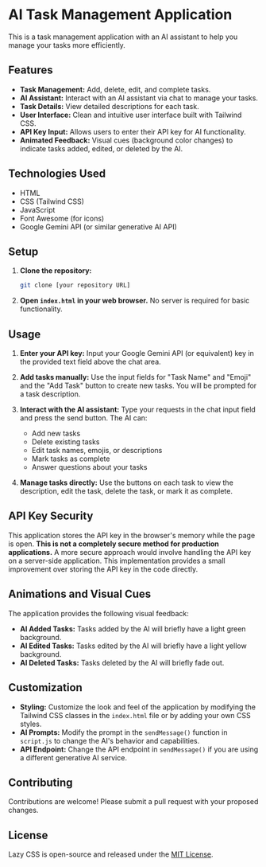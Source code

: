 # AI Task Management Application

This is a task management application with an AI assistant to help you manage your tasks more efficiently.

## Features

*   **Task Management:** Add, delete, edit, and complete tasks.
*   **AI Assistant:**  Interact with an AI assistant via chat to manage your tasks.
*   **Task Details:** View detailed descriptions for each task.
*   **User Interface:** Clean and intuitive user interface built with Tailwind CSS.
*   **API Key Input:** Allows users to enter their API key for AI functionality.
*   **Animated Feedback:** Visual cues (background color changes) to indicate tasks added, edited, or deleted by the AI.

## Technologies Used

*   HTML
*   CSS (Tailwind CSS)
*   JavaScript
*   Font Awesome (for icons)
*   Google Gemini API (or similar generative AI API)

## Setup

1.  **Clone the repository:**

    ```bash
    git clone [your repository URL]
    ```

2.  **Open `index.html` in your web browser.**  No server is required for basic functionality.

## Usage

1.  **Enter your API key:**  Input your Google Gemini API (or equivalent) key in the provided text field above the chat area.

2.  **Add tasks manually:** Use the input fields for "Task Name" and "Emoji" and the "Add Task" button to create new tasks.  You will be prompted for a task description.

3.  **Interact with the AI assistant:** Type your requests in the chat input field and press the send button. The AI can:

    *   Add new tasks
    *   Delete existing tasks
    *   Edit task names, emojis, or descriptions
    *   Mark tasks as complete
    *   Answer questions about your tasks

4.  **Manage tasks directly:** Use the buttons on each task to view the description, edit the task, delete the task, or mark it as complete.

## API Key Security

This application stores the API key in the browser's memory while the page is open.  **This is not a completely secure method for production applications.**  A more secure approach would involve handling the API key on a server-side application. This implementation provides a small improvement over storing the API key in the code directly.

##  Animations and Visual Cues

The application provides the following visual feedback:

*   **AI Added Tasks:**  Tasks added by the AI will briefly have a light green background.
*   **AI Edited Tasks:** Tasks edited by the AI will briefly have a light yellow background.
*   **AI Deleted Tasks:**  Tasks deleted by the AI will briefly fade out.

## Customization

*   **Styling:**  Customize the look and feel of the application by modifying the Tailwind CSS classes in the `index.html` file or by adding your own CSS styles.
*   **AI Prompts:**  Modify the prompt in the `sendMessage()` function in `script.js` to change the AI's behavior and capabilities.
*   **API Endpoint:** Change the API endpoint in `sendMessage()` if you are using a different generative AI service.

## Contributing

Contributions are welcome!  Please submit a pull request with your proposed changes.

## License


Lazy CSS is open-source and released under the [MIT License](LICENSE).
